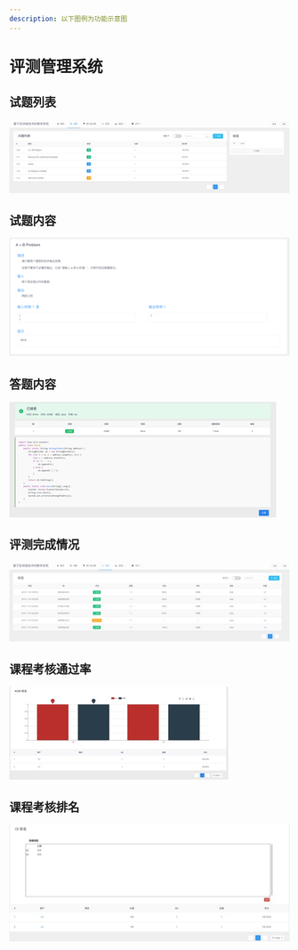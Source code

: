 ```yaml
---
description: 以下图例为功能示意图
---
```


# 评测管理系统

## 试题列表

![](../.gitbook/assets/image%20%282%29.jpeg)

## 试题内容 

![](../.gitbook/assets/image%20%2817%29.png)

## 答题内容

![](../.gitbook/assets/image%20%2810%29.png)

## 评测完成情况

![](../.gitbook/assets/image%20%2826%29.jpeg)

## 课程考核通过率

![](../.gitbook/assets/image%20%2821%29.jpeg)

## 课程考核排名

![](../.gitbook/assets/image%20%2819%29.jpeg)

